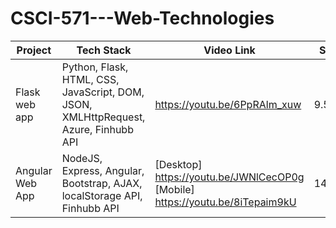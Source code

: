 # CSCI-571---Web-Technologies

Project  | Tech Stack | Video Link | Score 
------------- | ------------- | ------------- | -------------
Flask web app | Python, Flask, HTML, CSS, JavaScript, DOM, JSON, XMLHttpRequest, Azure, Finhubb API | https://youtu.be/6PpRAlm_xuw | 9.5/12
Angular Web App | NodeJS, Express, Angular, Bootstrap, AJAX, localStorage API, Finhubb API | [Desktop] https://youtu.be/JWNlCecOP0g [Mobile]  https://youtu.be/8iTepaim9kU | 14.4/15
